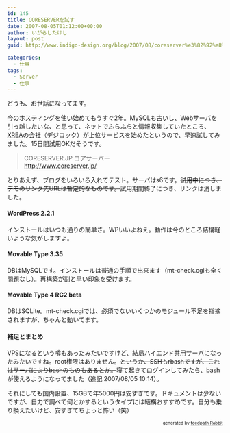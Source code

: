 ```yaml
---
id: 145
title: CORESERVERを試す
date: 2007-08-05T01:12:00+00:00
author: いがらしたけし
layout: post
guid: http://www.indigo-design.org/blog/2007/08/coreserver%e3%82%92%e8%a9%a6%e3%81%99/

categories:
  - 仕事
tags:
  - Server
  - 仕事
---
```

どうも、お世話になってます。

今のホスティングを使い始めてもうすぐ2年。MySQLも古いし、Webサーバを引っ越したいな、と思って、ネットでふらふらと情報収集していたところ、[XREA](http://www.xrea.com/)の会社（デジロック）が上位サービスを始めたというので、早速試してみました。15日間試用OKだそうです。

> CORESERVER.JP コアサーバー  
> <http://www.coreserver.jp/>

とりあえず、ブログをいろいろ入れてテスト。サーバはs6です。<s>試用中につき、デモのリンク先URLは暫定的なものです。</s>試用期間終了につき、リンクは消しました。

#### WordPress 2.2.1

インストールはいつも通りの簡単さ。WPいいよねえ。動作は今のところ結構軽いような気がしますよ。

#### Movable Type 3.35

DBはMySQLです。インストールは普通の手順で出来ます（mt-check.cgiも全く問題なし）。再構築が割と早い印象を受けます。

#### Movable Type 4 RC2 beta

DBはSQLite。mt-check.cgiでは、必須でないいくつかのモジュール不足を指摘されますが、ちゃんと動いてます。</p> 

#### 補足とまとめ

VPSになるという噂もあったみたいですけど、結局ハイエンド共用サーバになったみたいですね。root権限はありません。<s>というか、SSHもrbashですが、これはサーバによりbashのものもあるとか。</s>寝て起きてログインしてみたら、bashが使えるようになってました（追記 2007/08/05 10:14）。

それにしても国内設置、15GBで年5000円は安すぎです。ドキュメントは少ないですが、自力で調べて何とかするというタイプには結構おすすめです。自分も乗り換えたいけど、安すぎてちょっと怖い（笑）

<!--feedpath info start-->

<div style="text-align: right;font-size: 10px">
  &nbsp;&nbsp;<span>generated by <a href="http://feedpath.jp" title="feedpath Rabbit" target="_blank">feedpath Rabbit</a></span>
</div>

<!--feedpath info end-->
